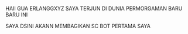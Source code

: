 HAII GUA ERLANGGXYZ SAYA TERJUN DI DUNIA PERMORGAMAN BARU BARU INI 

SAYA DSINI AKANN MEMBAGIKAN SC BOT PERTAMA SAYA
